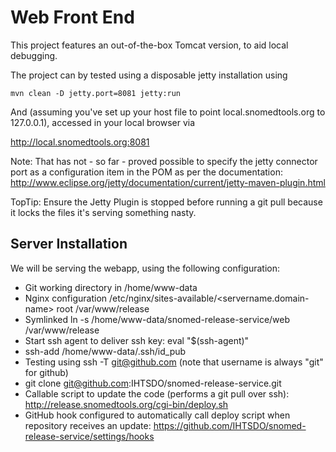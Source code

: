 Web Front End
======================

This project features an out-of-the-box Tomcat version, to aid local debugging.

The project can by tested using a disposable jetty installation using

```
mvn clean -D jetty.port=8081 jetty:run
```

And (assuming you've set up your host file to point local.snomedtools.org to 127.0.0.1), accessed in your local browser via

http://local.snomedtools.org:8081

Note: That has not - so far - proved possible to specify the jetty connector port as a configuration item in the POM as per the documentation: http://www.eclipse.org/jetty/documentation/current/jetty-maven-plugin.html

TopTip: Ensure the Jetty Plugin is stopped before running a git pull because it locks the files it's serving something nasty.

Server Installation
-------------------

We will be serving the webapp, using the following configuration:

* Git working directory in /home/www-data
* Nginx configuration /etc/nginx/sites-available/<servername.domain-name>  root /var/www/release
* Symlinked ln -s /home/www-data/snomed-release-service/web /var/www/release
* Start ssh agent to deliver ssh key:   eval "$(ssh-agent)"
* ssh-add /home/www-data/.ssh/id_pub
* Testing using  ssh -T git@github.com (note that username is always "git" for github)
* git clone git@github.com:IHTSDO/snomed-release-service.git
* Callable script to update the code (performs a git pull over ssh): http://release.snomedtools.org/cgi-bin/deploy.sh
* GitHub hook configured to automatically call deploy script when repository receives an update: https://github.com/IHTSDO/snomed-release-service/settings/hooks
